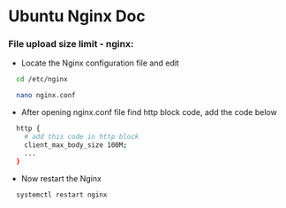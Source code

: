 
# Ubuntu Nginx Doc



### File upload size limit - nginx:

- Locate the Nginx configuration file and edit

```bash
  cd /etc/nginx
```
```bash
  nano nginx.conf
```

- After opening nginx.conf file find http block code, add the code below

```bash
  http {
    # add this code in http block
    client_max_body_size 100M;
    ...
  }
```
- Now restart the Nginx
  
```bash
  systemctl restart nginx
```
